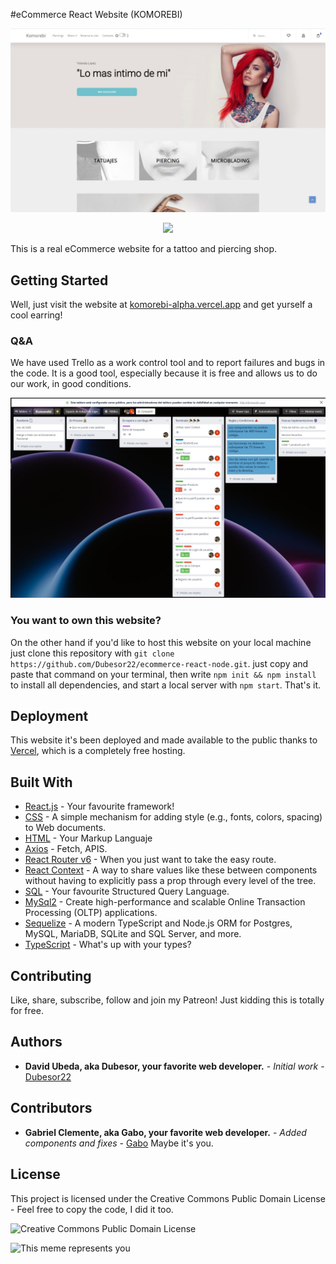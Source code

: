 #eCommerce React Website (KOMOREBI)

![Web Mockup](./public/assets/img/komorebi-portada.jpg)

<div align:center style="text-align:center"><img src="MobileMockUp.png" /></div>

This is a real eCommerce website for a tattoo and piercing shop.

## Getting Started

Well, just visit the website at [komorebi-alpha.vercel.app](https://komorebi-alpha.vercel.app/) and get yurself a cool earring!

### Q&A

We have used Trello as a work control tool and to report failures and bugs in the code. It is a good tool, especially because it is free and allows us to do our work, in good conditions.

![trello](./public/assets/img/trello.jpg)

### You want to own this website?

On the other hand if you'd like to host this website on your local machine just clone this repository with `git clone https://github.com/Dubesor22/ecommerce-react-node.git`. just copy and paste that command on your terminal, then write `npm init && npm install` to install all dependencies, and start a local server with `npm start`. That's it.

## Deployment

This website it's been deployed and made available to the public thanks to [Vercel](https://vercel.com), which is a completely free hosting.

## Built With

- [React.js](https://reactjs.org/) - Your favourite framework!
- [CSS](https://www.w3.org/Style/CSS/Overview.en.html) - A simple mechanism for adding style (e.g., fonts, colors, spacing) to Web documents.
- [HTML](https://html.com/) - Your Markup Languaje
- [Axios](https://axios-http.com/) - Fetch, APIS.
- [React Router v6](https://reactrouter.com/) - When you just want to take the easy route.
- [React Context](https://reactjs.org/docs/context.html) - A way to share values like these between components without having to explicitly pass a prop through every level of the tree.
- [SQL](https://blog.schauderhaft.de/2010/02/15/why-sql-sucks/) - Your favourite Structured Query Language.
- [MySql2](https://www.mysql.com/) - Create high-performance and scalable Online Transaction Processing (OLTP) applications.
- [Sequelize](https://html.com/) - A modern TypeScript and Node.js ORM for Postgres, MySQL, MariaDB, SQLite and SQL Server, and more.
- [TypeScript](https://www.typescriptlang.org/) - What's up with your types?

## Contributing

Like, share, subscribe, follow and join my Patreon! Just kidding this is totally for free.

## Authors

- **David Ubeda, aka Dubesor, your favorite web developer.** - _Initial work_ - [Dubesor22](https://github.com/Dubesor22)

## Contributors

- **Gabriel Clemente, aka Gabo, your favorite web developer.** - _Added components and fixes_ - [Gabo](https://github.com/Gabo-Tech)
  Maybe it's you.

## License

This project is licensed under the Creative Commons Public Domain License - Feel free to copy the code, I did it too.

![Creative Commons Public Domain License](https://upload.wikimedia.org/wikipedia/commons/thumb/8/84/Public_Domain_Mark_button.svg/220px-Public_Domain_Mark_button.svg.png)

![This meme represents you](https://preview.redd.it/hwurhp7crzf81.png?auto=webp&s=3f230e79f360c9fbc9394e70ea72330391bf8f27)
